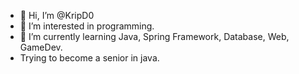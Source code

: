 - 👋 Hi, I’m @KripD0
- 👀 I’m interested in programming.
- 🌱 I’m currently learning Java, Spring Framework, Database, Web, GameDev.
- Trying to become a senior in java.
